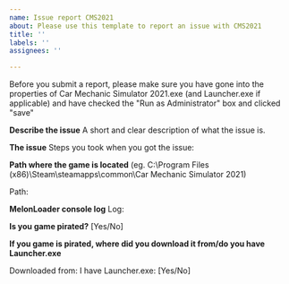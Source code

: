```yaml
---
name: Issue report CMS2021
about: Please use this template to report an issue with CMS2021
title: ''
labels: ''
assignees: ''

---
```


Before you submit a report, please make sure you have gone into the properties of Car Mechanic Simulator 2021.exe (and Launcher.exe if applicable) and have checked the "Run as Administrator" box and clicked "save"


**Describe the issue**
A short and clear description of what the issue is.


**The issue**
Steps you took when you got the issue:


**Path where the game is located**
(eg. C:\Program Files (x86)\Steam\steamapps\common\Car Mechanic Simulator 2021)

Path:


**MelonLoader console log**
Log:


**Is you game pirated?**
[Yes/No]


**If you game is pirated, where did you download it from/do you have Launcher.exe**

Downloaded from: 
I have Launcher.exe: [Yes/No]
